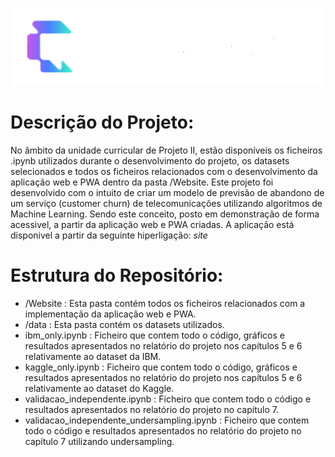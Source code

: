 <p align="center">
  <img src="Website/static/icon_web_white.png" alt="Gráfico de churn" width="500"/>
</p>


# Descrição do Projeto:

  No âmbito da unidade curricular de Projeto II, estão disponíveis os ficheiros .ipynb utilizados durante o desenvolvimento do projeto, os datasets selecionados e todos os ficheiros relacionados com o desenvolvimento da aplicação web e PWA dentro da pasta /Website.
  Este projeto foi desenvolvido com o intuito de criar um modelo de previsão de abandono de um serviço (customer churn) de telecomunicações utilizando algoritmos de Machine Learning.
  Sendo este conceito, posto em demonstração de forma acessivel, a partir da aplicação web e PWA criadas.
  A aplicação está disponivel a partir da seguinte hiperligação: *site*

# Estrutura do Repositório:

  - /Website : Esta pasta contém todos os ficheiros relacionados com a implementação da aplicação web e PWA.
  - /data : Esta pasta contém os datasets utilizados.
  - ibm_only.ipynb : Ficheiro que contem todo o código, gráficos e resultados apresentados no relatório do projeto nos capítulos 5 e 6 relativamente ao dataset da IBM.
  - kaggle_only.ipynb : Ficheiro que contem todo o código, gráficos e resultados apresentados no relatório do projeto nos capítulos 5 e 6 relativamente ao dataset do Kaggle.
  - validacao_independente.ipynb : Ficheiro que contem todo o código e resultados apresentados no relatório do projeto no capítulo 7.
  - validacao_independente_undersampling.ipynb :  Ficheiro que contem todo o código e resultados apresentados no relatório do projeto no capítulo 7 utilizando undersampling.
